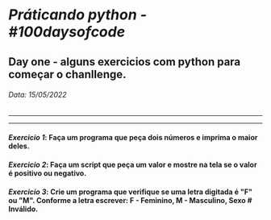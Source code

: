 # *Práticando python - #100daysofcode*

## Day one - alguns exercicios com python para começar o chanllenge. 
###### Data: 15/05/2022
---

---
#### *Exercicio 1*: Faça um programa que peça dois números e imprima o maior deles.

#### *Exercicio 2*: Faça um script que peça um valor e mostre na tela se o valor é positivo ou negativo.

#### *Exercicio 3*: Crie um programa que verifique se uma letra digitada é "F" ou "M". Conforme a letra escrever: F - Feminino, M - Masculino, Sexo # Inválido.